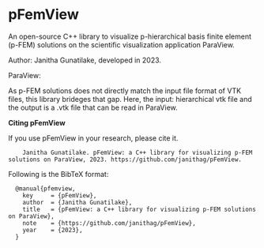 # pFemView
An open-source C++ library to visualize p-hierarchical basis finite element (p-FEM) solutions on the scientific visualization application ParaView.

  Author: Janitha Gunatilake, developed in 2023.

ParaView:

As p-FEM solutions does not directly match the input file format of VTK files, this library brideges that gap.
Here, the input: hierarchical vtk file and the output is a .vtk file that can be read in ParaView.

**Citing pFemView**

If you use pFemView in your research, please cite it.  
```
    Janitha Gunatilake. pFemView: a C++ library for visualizing p-FEM solutions on ParaView, 2023. https://github.com/janithag/pFemView.
```
Following is the BibTeX format:
```
  @manual{pfemview,
    key     = {pFemView},
    author  = {Janitha Gunatilake},
    title   = {pFemView: a C++ library for visualizing p-FEM solutions on ParaView},
    note    = {https://github.com/janithag/pFemView},
    year    = {2023},
  }
```

